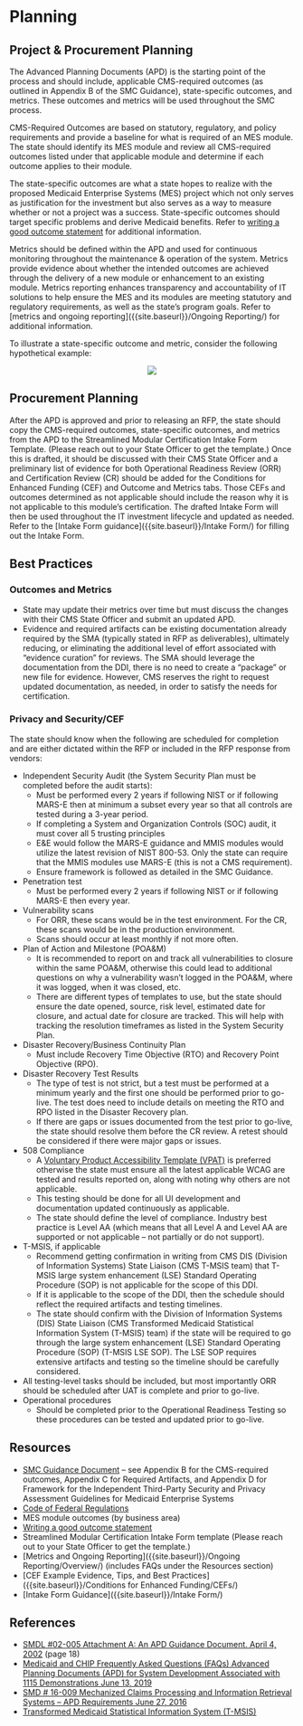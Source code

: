 # Planning

## Project & Procurement Planning 
The Advanced Planning Documents (APD) is the starting point of the process and should include, applicable CMS-required outcomes (as outlined in Appendix B of the SMC Guidance), state-specific outcomes, and metrics. These outcomes and metrics will be used throughout the SMC process.

CMS-Required Outcomes are based on statutory, regulatory, and policy requirements and provide a baseline for what is required of an MES module.  The state should identify its MES module and review all CMS-required outcomes listed under that applicable module and determine if each outcome applies to their module.

The state-specific outcomes are what a state hopes to realize with the proposed Medicaid Enterprise Systems (MES) project which not only serves as justification for the investment but also serves as a way to measure whether or not a project was a success. State-specific outcomes should target specific problems and derive Medicaid benefits. Refer to [writing a good outcome statement]({{site.baseurl}}/writing-outcome-statements) for additional information. 

Metrics should be defined within the APD and used for continuous monitoring throughout the maintenance & operation of the system. Metrics provide evidence about whether the intended outcomes are achieved through the delivery of a new module or enhancement to an existing module. Metrics reporting enhances transparency and accountability of IT solutions to help ensure the MES and its modules are meeting statutory and regulatory requirements, as well as the state’s program goals. Refer to [metrics and ongoing reporting]({{site.baseurl}}/Ongoing Reporting/) for additional information. 

To illustrate a state-specific outcome and metric, consider the following hypothetical example:

<center><img src="{{ site.baseurl }}/SMC Process/Planning/State Example.png"></center>

## Procurement Planning 
After the APD is approved and prior to releasing an RFP, the state should copy the CMS-required outcomes, state-specific outcomes, and metrics from the APD to the Streamlined Modular Certification Intake Form Template. (Please reach out to your State Officer to get the template.) Once this is drafted, it should be discussed with their CMS State Officer and a preliminary list of evidence for both Operational Readiness Review (ORR) and Certification Review (CR) should be added for the Conditions for Enhanced Funding (CEF) and Outcome and Metrics tabs. Those CEFs and outcomes determined as not applicable should include the reason why it is not applicable to this module’s certification. The drafted Intake Form will then be used throughout the IT investment lifecycle and updated as needed. Refer to the [Intake Form guidance]({{site.baseurl}}/Intake Form/) for filling out the Intake Form.

## Best Practices

### Outcomes and Metrics
-	State may update their metrics over time but must discuss the changes with their CMS State Officer and submit an updated APD.
-	Evidence and required artifacts can be existing documentation already required by the SMA (typically stated in RFP as deliverables), ultimately reducing, or eliminating the additional level of effort associated with “evidence curation” for reviews. The SMA should leverage the documentation from the DDI, there is no need to create a “package” or new file for evidence. However, CMS reserves the right to request updated documentation, as needed, in order to satisfy the needs for certification.  

### Privacy and Security/CEF 
The state should know when the following are scheduled for completion and are either dictated within the RFP or included in the RFP response from vendors:
-	Independent Security Audit (the System Security Plan must be completed before the audit starts): 
    -	Must be performed every 2 years if following NIST or if following MARS-E then at minimum a subset every year so that all controls are tested during a 3-year period.
    -	If completing a System and Organization Controls (SOC) audit, it must cover all 5 trusting principles 
    -	E&E would follow the MARS-E guidance and MMIS modules would utilize the latest revision of NIST 800-53. Only the state can require that the MMIS modules use MARS-E (this is not a CMS requirement).
    -	Ensure framework is followed as detailed in the SMC Guidance.
-	Penetration test
    -	Must be performed every 2 years if following NIST or if following MARS-E then every year. 
-	Vulnerability scans
    -	For ORR, these scans would be in the test environment. For the CR, these scans would be in the production environment. 
    -	Scans should occur at least monthly if not more often.
-	Plan of Action and Milestone (POA&M)
    -	It is recommended to report on and track all vulnerabilities to closure within the same POA&M, otherwise this could lead to additional questions on why a vulnerability wasn’t logged in the POA&M, where it was logged, when it was closed, etc.
    -	There are different types of templates to use, but the state should ensure the date opened, source, risk level, estimated date for closure, and actual date for closure are tracked. This will help with tracking the resolution timeframes as listed in the System Security Plan.
-	Disaster Recovery/Business Continuity Plan 
    -	Must include Recovery Time Objective (RTO) and Recovery Point Objective (RPO).
-	Disaster Recovery Test Results 
    -	The type of test is not strict, but a test must be performed at a minimum yearly and the first one should be performed prior to go-live. The test does need to include details on meeting the RTO and RPO listed in the Disaster Recovery plan.
    -	If there are gaps or issues documented from the test prior to go-live, the state should resolve them before the CR review. A retest should be considered if there were major gaps or issues.
-	508 Compliance 
    -	A [Voluntary Product Accessibility Template (VPAT)](https://www.itic.org/policy/accessibility/vpat) is preferred otherwise the state must ensure all the latest applicable WCAG are tested and results reported on, along with noting why others are not applicable.
    -	This testing should be done for all UI development and documentation updated continuously as applicable.
    -	The state should define the level of compliance. Industry best practice is Level AA (which means that all Level A and Level AA are supported or not applicable – not partially or do not support).
-	T-MSIS, if applicable
    -	Recommend getting confirmation in writing from CMS DIS (Division of Information Systems) State Liaison (CMS T-MSIS team) that T-MSIS large system enhancement (LSE) Standard Operating Procedure (SOP) is not applicable for the scope of this DDI.
    -	If it is applicable to the scope of the DDI, then the schedule should reflect the required artifacts and testing timelines.
    -	The state should confirm with the Division of Information Systems (DIS) State Liaison (CMS Transformed Medicaid Statistical Information System (T-MSIS) team) if the state will be required to go through the large system enhancement (LSE) Standard Operating Procedure (SOP) (T-MSIS LSE SOP). The LSE SOP requires extensive artifacts and testing so the timeline should be carefully considered.
-	All testing-level tasks should be included, but most importantly ORR should be scheduled after UAT is complete and prior to go-live.
-	Operational procedures 
    -	Should be completed prior to the Operational Readiness Testing so these procedures can be tested and updated prior to go-live.

## Resources 
-	[SMC Guidance Document](https://www.medicaid.gov/medicaid/data-and-systems/downloads/smc-certification-guidance.pdf) – see Appendix B for the CMS-required outcomes, Appendix C for Required Artifacts, and Appendix D for Framework for the Independent Third-Party Security and Privacy Assessment Guidelines for Medicaid Enterprise Systems
-	[Code of Federal Regulations](https://www.ecfr.gov/current/title-42/chapter-IV/subchapter-C/part-433)
-	MES module outcomes (by business area)
-	[Writing a good outcome statement]({{site.baseurl}}/writing-outcome-statements)
-	Streamlined Modular Certification Intake Form template (Please reach out to your State Officer to get the template.)
-	[Metrics and Ongoing Reporting]({{site.baseurl}}/Ongoing Reporting/Overview/) (includes FAQs under the Resources section) 
-	[CEF Example Evidence, Tips, and Best Practices]({{site.baseurl}}/Conditions for Enhanced Funding/CEFs/)
-	[Intake Form Guidance]({{site.baseurl}}/Intake Form/)

## References
-	[SMDL #02-005 Attachment A: An APD Guidance Document. April 4, 2002](https://www.medicaid.gov/Federal-Policy-Guidance/downloads/smd040402.pdf) (page 18)
-	[Medicaid and CHIP Frequently Asked Questions (FAQs) Advanced Planning Documents (APD) for System Development Associated with 1115 Demonstrations June 13, 2019](https://www.medicaid.gov/federal-policy-guidance/downloads/faq061319.pdf)
-	[SMD # 16-009 Mechanized Claims Processing and Information Retrieval Systems – APD Requirements June 27, 2016](https://www.medicaid.gov/federal-policy-guidance/downloads/smd16009.pdf) 
-	[Transformed Medicaid Statistical Information System (T-MSIS)](https://www.medicaid.gov/medicaid/data-systems/macbis/transformed-medicaid-statistical-information-system-t-msis/index.html)

